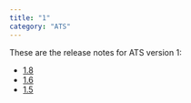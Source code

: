 ```yaml
---
title: "1"
category: "ATS"
---
```


These are the release notes for ATS version 1:

* [1.8](1.8)
* [1.6](1.6)
* [1.5](1.5)
